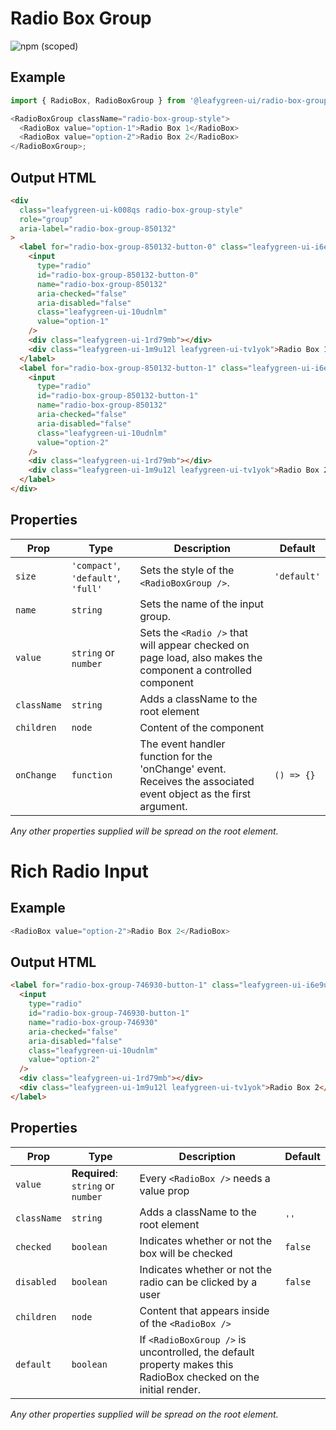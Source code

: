 # Radio Box Group

![npm (scoped)](https://img.shields.io/npm/v/@leafygreen-ui/radio-box-group.svg)

## Example

```js
import { RadioBox, RadioBoxGroup } from '@leafygreen-ui/radio-box-group';

<RadioBoxGroup className="radio-box-group-style">
  <RadioBox value="option-1">Radio Box 1</RadioBox>
  <RadioBox value="option-2">Radio Box 2</RadioBox>
</RadioBoxGroup>;
```

## Output HTML

```html
<div
  class="leafygreen-ui-k008qs radio-box-group-style"
  role="group"
  aria-label="radio-box-group-850132"
>
  <label for="radio-box-group-850132-button-0" class="leafygreen-ui-i6e9um">
    <input
      type="radio"
      id="radio-box-group-850132-button-0"
      name="radio-box-group-850132"
      aria-checked="false"
      aria-disabled="false"
      class="leafygreen-ui-10udnlm"
      value="option-1"
    />
    <div class="leafygreen-ui-1rd79mb"></div>
    <div class="leafygreen-ui-1m9u12l leafygreen-ui-tv1yok">Radio Box 1</div>
  </label>
  <label for="radio-box-group-850132-button-1" class="leafygreen-ui-i6e9um">
    <input
      type="radio"
      id="radio-box-group-850132-button-1"
      name="radio-box-group-850132"
      aria-checked="false"
      aria-disabled="false"
      class="leafygreen-ui-10udnlm"
      value="option-2"
    />
    <div class="leafygreen-ui-1rd79mb"></div>
    <div class="leafygreen-ui-1m9u12l leafygreen-ui-tv1yok">Radio Box 2</div>
  </label>
</div>
```

## Properties

| Prop        | Type                               | Description                                                                                                      | Default     |
| ----------- | ---------------------------------- | ---------------------------------------------------------------------------------------------------------------- | ----------- |
| `size`      | `'compact'`, `'default'`, `'full'` | Sets the style of the `<RadioBoxGroup />`.                                                                       | `'default'` |
| `name`      | `string`                           | Sets the name of the input group.                                                                                |             |
| `value`     | `string` or `number`               | Sets the `<Radio />` that will appear checked on page load, also makes the component a controlled component      |             |
| `className` | `string`                           | Adds a className to the root element                                                                             |             |
| `children`  | `node`                             | Content of the component                                                                                         |             |
| `onChange`  | `function`                         | The event handler function for the 'onChange' event. Receives the associated event object as the first argument. | `() => {}`  |

_Any other properties supplied will be spread on the root element._

# Rich Radio Input

## Example

```js
<RadioBox value="option-2">Radio Box 2</RadioBox>
```

## Output HTML

```html
<label for="radio-box-group-746930-button-1" class="leafygreen-ui-i6e9um">
  <input
    type="radio"
    id="radio-box-group-746930-button-1"
    name="radio-box-group-746930"
    aria-checked="false"
    aria-disabled="false"
    class="leafygreen-ui-10udnlm"
    value="option-2"
  />
  <div class="leafygreen-ui-1rd79mb"></div>
  <div class="leafygreen-ui-1m9u12l leafygreen-ui-tv1yok">Radio Box 2</div>
</label>
```

## Properties

| Prop        | Type                               | Description                                                                                                     | Default |
| ----------- | ---------------------------------- | --------------------------------------------------------------------------------------------------------------- | ------- |
| `value`     | **Required**: `string` or `number` | Every `<RadioBox />` needs a value prop                                                                         |
| `className` | `string`                           | Adds a className to the root element                                                                            | `''`    |
| `checked`   | `boolean`                          | Indicates whether or not the box will be checked                                                                | `false` |
| `disabled`  | `boolean`                          | Indicates whether or not the radio can be clicked by a user                                                     | `false` |
| `children`  | `node`                             | Content that appears inside of the `<RadioBox />`                                                               |         |
| `default`   | `boolean`                          | If `<RadioBoxGroup />` is uncontrolled, the default property makes this RadioBox checked on the initial render. |         |

_Any other properties supplied will be spread on the root element._
